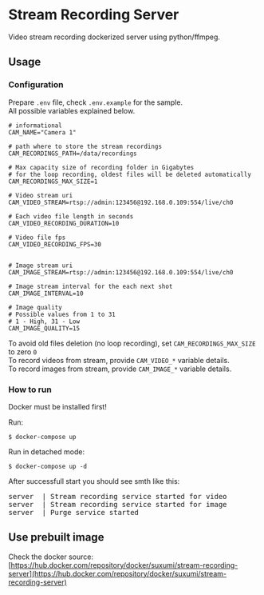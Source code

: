 # Stream Recording Server

Video stream recording dockerized server using python/ffmpeg.

## Usage


### Configuration

Prepare `.env` file, check `.env.example` for the sample.<br>
All possible variables explained below.

```dotenv
# informational
CAM_NAME="Camera 1"

# path where to store the stream recordings
CAM_RECORDINGS_PATH=/data/recordings

# Max capacity size of recording folder in Gigabytes
# for the loop recording, oldest files will be deleted automatically
CAM_RECORDINGS_MAX_SIZE=1

# Video stream uri
CAM_VIDEO_STREAM=rtsp://admin:123456@192.168.0.109:554/live/ch0

# Each video file length in seconds
CAM_VIDEO_RECORDING_DURATION=10

# Video file fps
CAM_VIDEO_RECORDING_FPS=30


# Image stream uri
CAM_IMAGE_STREAM=rtsp://admin:123456@192.168.0.109:554/live/ch0

# Image stream interval for the each next shot
CAM_IMAGE_INTERVAL=10

# Image quality
# Possible values from 1 to 31
# 1 - High, 31 - Low
CAM_IMAGE_QUALITY=15
```

To avoid old files deletion (no loop recording), set `CAM_RECORDINGS_MAX_SIZE` to zero `0`<br>
To record videos from stream, provide `CAM_VIDEO_*` variable details.<br>
To record images from stream, provide `CAM_IMAGE_*` variable details.

### How to run

Docker must be installed first!

Run:

```shell
$ docker-compose up
```

Run in detached mode:

```shell
$ docker-compose up -d
```

After successfull start you should see smth like this:<br>

<pre>
server  | Stream recording service started for video
server  | Stream recording service started for image
server  | Purge service started
</pre>

## Use prebuilt image
Check the docker source: [https://hub.docker.com/repository/docker/suxumi/stream-recording-server](https://hub.docker.com/repository/docker/suxumi/stream-recording-server)